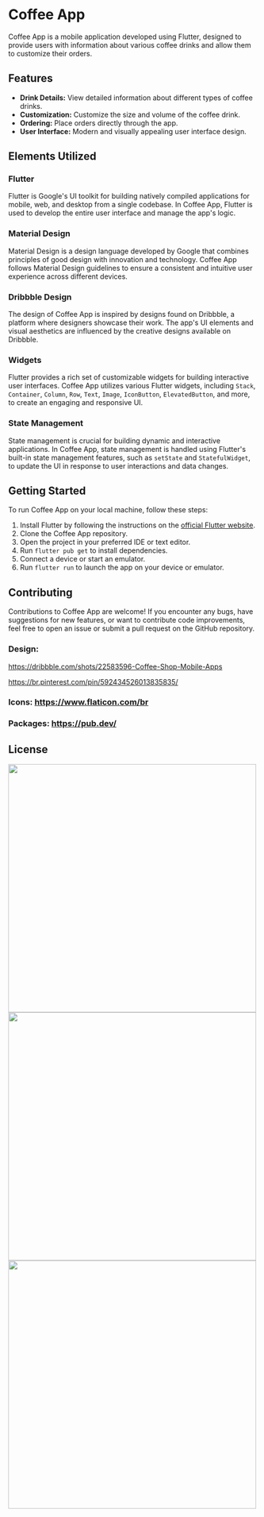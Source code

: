 # Coffee App

Coffee App is a mobile application developed using Flutter, designed to provide users with information about various coffee drinks and allow them to customize their orders.

## Features

- **Drink Details:** View detailed information about different types of coffee drinks.
- **Customization:** Customize the size and volume of the coffee drink.
- **Ordering:** Place orders directly through the app.
- **User Interface:** Modern and visually appealing user interface design.

## Elements Utilized

### Flutter

Flutter is Google's UI toolkit for building natively compiled applications for mobile, web, and desktop from a single codebase. In Coffee App, Flutter is used to develop the entire user interface and manage the app's logic.

### Material Design

Material Design is a design language developed by Google that combines principles of good design with innovation and technology. Coffee App follows Material Design guidelines to ensure a consistent and intuitive user experience across different devices.

### Dribbble Design

The design of Coffee App is inspired by designs found on Dribbble, a platform where designers showcase their work. The app's UI elements and visual aesthetics are influenced by the creative designs available on Dribbble.

### Widgets

Flutter provides a rich set of customizable widgets for building interactive user interfaces. Coffee App utilizes various Flutter widgets, including `Stack`, `Container`, `Column`, `Row`, `Text`, `Image`, `IconButton`, `ElevatedButton`, and more, to create an engaging and responsive UI.

### State Management

State management is crucial for building dynamic and interactive applications. In Coffee App, state management is handled using Flutter's built-in state management features, such as `setState` and `StatefulWidget`, to update the UI in response to user interactions and data changes.

## Getting Started

To run Coffee App on your local machine, follow these steps:

1. Install Flutter by following the instructions on the [official Flutter website](https://flutter.dev/docs/get-started/install).
2. Clone the Coffee App repository.
3. Open the project in your preferred IDE or text editor.
4. Run `flutter pub get` to install dependencies.
5. Connect a device or start an emulator.
6. Run `flutter run` to launch the app on your device or emulator.

## Contributing

Contributions to Coffee App are welcome! If you encounter any bugs, have suggestions for new features, or want to contribute code improvements, feel free to open an issue or submit a pull request on the GitHub repository.


### Design:
https://dribbble.com/shots/22583596-Coffee-Shop-Mobile-Apps


https://br.pinterest.com/pin/592434526013835835/

### Icons: https://www.flaticon.com/br

### Packages: https://pub.dev/


## License
<img height="500" src="https://github.com/beatrizgomees/coffee-app/assets/150337944/5ddee3fe-fe61-4682-8cec-a58eaca36c6c" />
<img height="500" src="https://github.com/beatrizgomees/coffee-app/assets/150337944/0771ff91-cb93-40c0-a5f5-c5c01a4a37d1" />
<img height="500" src= "https://github.com/beatrizgomees/coffee-app/assets/150337944/30a3eebf-14bc-4dad-b32c-6c834ab43665"/>


